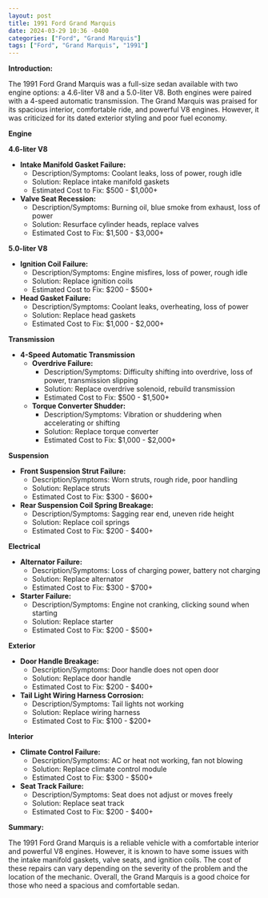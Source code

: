 ```yaml
---
layout: post
title: 1991 Ford Grand Marquis
date: 2024-03-29 10:36 -0400
categories: ["Ford", "Grand Marquis"]
tags: ["Ford", "Grand Marquis", "1991"]
---
```

**Introduction:**

The 1991 Ford Grand Marquis was a full-size sedan available with two engine options: a 4.6-liter V8 and a 5.0-liter V8. Both engines were paired with a 4-speed automatic transmission. The Grand Marquis was praised for its spacious interior, comfortable ride, and powerful V8 engines. However, it was criticized for its dated exterior styling and poor fuel economy.

**Engine**

**4.6-liter V8**

* **Intake Manifold Gasket Failure:**
    * Description/Symptoms: Coolant leaks, loss of power, rough idle
    * Solution: Replace intake manifold gaskets
    * Estimated Cost to Fix: $500 - $1,000+
* **Valve Seat Recession:**
    * Description/Symptoms: Burning oil, blue smoke from exhaust, loss of power
    * Solution: Resurface cylinder heads, replace valves
    * Estimated Cost to Fix: $1,500 - $3,000+

**5.0-liter V8**

* **Ignition Coil Failure:**
    * Description/Symptoms: Engine misfires, loss of power, rough idle
    * Solution: Replace ignition coils
    * Estimated Cost to Fix: $200 - $500+
* **Head Gasket Failure:**
    * Description/Symptoms: Coolant leaks, overheating, loss of power
    * Solution: Replace head gaskets
    * Estimated Cost to Fix: $1,000 - $2,000+

**Transmission**

* **4-Speed Automatic Transmission**
    * **Overdrive Failure:**
        * Description/Symptoms: Difficulty shifting into overdrive, loss of power, transmission slipping
        * Solution: Replace overdrive solenoid, rebuild transmission
        * Estimated Cost to Fix: $500 - $1,500+
    * **Torque Converter Shudder:**
        * Description/Symptoms: Vibration or shuddering when accelerating or shifting
        * Solution: Replace torque converter
        * Estimated Cost to Fix: $1,000 - $2,000+

**Suspension**

* **Front Suspension Strut Failure:**
    * Description/Symptoms: Worn struts, rough ride, poor handling
    * Solution: Replace struts
    * Estimated Cost to Fix: $300 - $600+
* **Rear Suspension Coil Spring Breakage:**
    * Description/Symptoms: Sagging rear end, uneven ride height
    * Solution: Replace coil springs
    * Estimated Cost to Fix: $200 - $400+

**Electrical**

* **Alternator Failure:**
    * Description/Symptoms: Loss of charging power, battery not charging
    * Solution: Replace alternator
    * Estimated Cost to Fix: $300 - $700+
* **Starter Failure:**
    * Description/Symptoms: Engine not cranking, clicking sound when starting
    * Solution: Replace starter
    * Estimated Cost to Fix: $200 - $500+

**Exterior**

* **Door Handle Breakage:**
    * Description/Symptoms: Door handle does not open door
    * Solution: Replace door handle
    * Estimated Cost to Fix: $200 - $400+
* **Tail Light Wiring Harness Corrosion:**
    * Description/Symptoms: Tail lights not working
    * Solution: Replace wiring harness
    * Estimated Cost to Fix: $100 - $200+

**Interior**

* **Climate Control Failure:**
    * Description/Symptoms: AC or heat not working, fan not blowing
    * Solution: Replace climate control module
    * Estimated Cost to Fix: $300 - $500+
* **Seat Track Failure:**
    * Description/Symptoms: Seat does not adjust or moves freely
    * Solution: Replace seat track
    * Estimated Cost to Fix: $200 - $400+

**Summary:**

The 1991 Ford Grand Marquis is a reliable vehicle with a comfortable interior and powerful V8 engines. However, it is known to have some issues with the intake manifold gaskets, valve seats, and ignition coils. The cost of these repairs can vary depending on the severity of the problem and the location of the mechanic. Overall, the Grand Marquis is a good choice for those who need a spacious and comfortable sedan.
